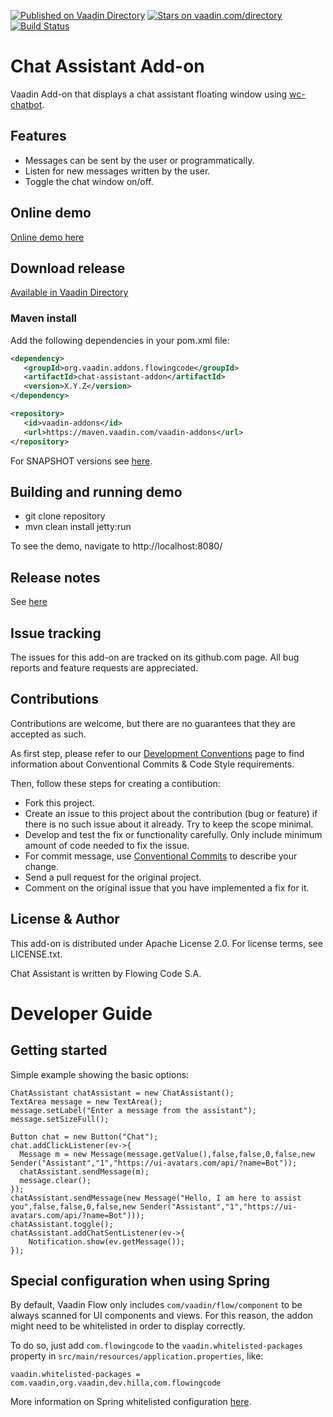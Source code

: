 [![Published on Vaadin Directory](https://img.shields.io/badge/Vaadin%20Directory-published-00b4f0.svg)](https://vaadin.com/directory/component/chat-assistant)
[![Stars on vaadin.com/directory](https://img.shields.io/vaadin-directory/star/app-layout-addon.svg)](https://vaadin.com/directory/component/chat-assistant)
[![Build Status](https://jenkins.flowingcode.com/job/ChatAssistant-addon/badge/icon)](https://jenkins.flowingcode.com/job/ChatAssistant-addon)

# Chat Assistant Add-on

Vaadin Add-on that displays a chat assistant floating window using [wc-chatbot](https://github.com/yishiashia/wc-chatbot).

## Features

* Messages can be sent by the user or programmatically.
* Listen for new messages written by the user.
* Toggle the chat window on/off.

## Online demo

[Online demo here](http://addonsv24.flowingcode.com/chat-assistant)

## Download release

[Available in Vaadin Directory](https://vaadin.com/directory/component/chat-assistant)

### Maven install

Add the following dependencies in your pom.xml file:

```xml
<dependency>
   <groupId>org.vaadin.addons.flowingcode</groupId>
   <artifactId>chat-assistant-addon</artifactId>
   <version>X.Y.Z</version>
</dependency>
```
<!-- the above dependency should be updated with latest released version information -->

```xml
<repository>
   <id>vaadin-addons</id>
   <url>https://maven.vaadin.com/vaadin-addons</url>
</repository>
```

For SNAPSHOT versions see [here](https://maven.flowingcode.com/snapshots/).

## Building and running demo

- git clone repository
- mvn clean install jetty:run

To see the demo, navigate to http://localhost:8080/

## Release notes

See [here](https://github.com/FlowingCode/ChatAssistant/releases)

## Issue tracking

The issues for this add-on are tracked on its github.com page. All bug reports and feature requests are appreciated. 

## Contributions

Contributions are welcome, but there are no guarantees that they are accepted as such. 

As first step, please refer to our [Development Conventions](https://github.com/FlowingCode/DevelopmentConventions) page to find information about Conventional Commits & Code Style requirements.

Then, follow these steps for creating a contibution:

- Fork this project.
- Create an issue to this project about the contribution (bug or feature) if there is no such issue about it already. Try to keep the scope minimal.
- Develop and test the fix or functionality carefully. Only include minimum amount of code needed to fix the issue.
- For commit message, use [Conventional Commits](https://github.com/FlowingCode/DevelopmentConventions/blob/main/conventional-commits.md) to describe your change.
- Send a pull request for the original project.
- Comment on the original issue that you have implemented a fix for it.

## License & Author

This add-on is distributed under Apache License 2.0. For license terms, see LICENSE.txt.

Chat Assistant is written by Flowing Code S.A.

# Developer Guide

## Getting started

Simple example showing the basic options:

	ChatAssistant chatAssistant = new ChatAssistant();
	TextArea message = new TextArea();
	message.setLabel("Enter a message from the assistant");
	message.setSizeFull();
	
	Button chat = new Button("Chat");
	chat.addClickListener(ev->{
	  Message m = new Message(message.getValue(),false,false,0,false,new Sender("Assistant","1","https://ui-avatars.com/api/?name=Bot"));
	  chatAssistant.sendMessage(m);
	  message.clear();
	});
	chatAssistant.sendMessage(new Message("Hello, I am here to assist you",false,false,0,false,new Sender("Assistant","1","https://ui-avatars.com/api/?name=Bot")));
	chatAssistant.toggle();
	chatAssistant.addChatSentListener(ev->{
		Notification.show(ev.getMessage());
	});

## Special configuration when using Spring

By default, Vaadin Flow only includes ```com/vaadin/flow/component``` to be always scanned for UI components and views. For this reason, the addon might need to be whitelisted in order to display correctly. 

To do so, just add ```com.flowingcode``` to the ```vaadin.whitelisted-packages``` property in ```src/main/resources/application.properties```, like:

```vaadin.whitelisted-packages = com.vaadin,org.vaadin,dev.hilla,com.flowingcode```
 
More information on Spring whitelisted configuration [here](https://vaadin.com/docs/latest/integrations/spring/configuration/#configure-the-scanning-of-packages).
